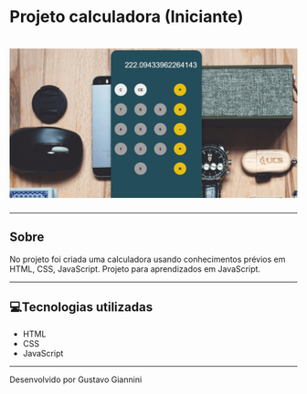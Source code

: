 # Projeto calculadora (Iniciante)


<h1>
<img src="./images/Animação.gif">
</h1>

---

## Sobre
No projeto foi criada uma calculadora usando conhecimentos prévios em HTML, CSS, JavaScript. Projeto para aprendizados em JavaScript.

---

## 💻Tecnologias utilizadas

- HTML
- CSS
- JavaScript

---

Desenvolvido por Gustavo Giannini